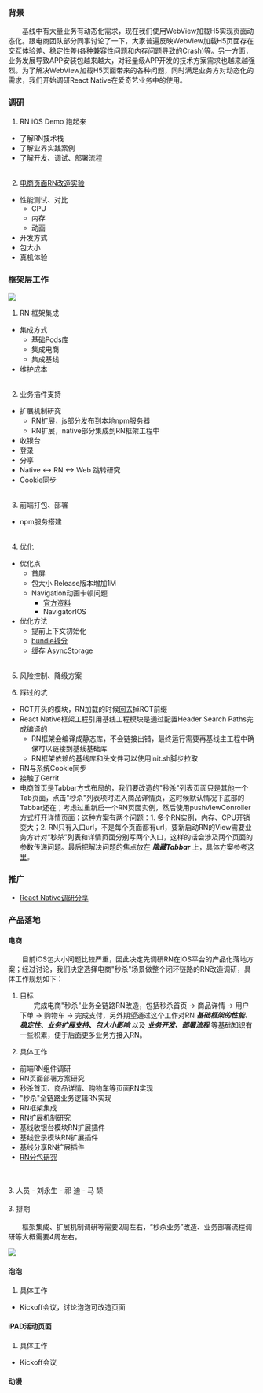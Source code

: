 ### 背景
&emsp;&emsp;基线中有大量业务有动态化需求，现在我们使用WebView加载H5实现页面动态化。跟电商团队部分同事讨论了一下，大家普遍反映WebView加载H5页面存在交互体验差、稳定性差(各种兼容性问题和内存问题导致的Crash)等。另一方面，业务发展导致APP安装包越来越大，对轻量级APP开发的技术方案需求也越来越强烈。为了解决WebView加载H5页面带来的各种问题，同时满足业务方对动态化的需求，我们开始调研React Native在爱奇艺业务中的使用。

### 调研
1. RN iOS Demo 跑起来
  - 了解RN技术栈
  - 了解业界实践案例
  - 了解开发、调试、部署流程
<br><br/>
2. [电商页面RN改造实验](https://github.com/ustcqidi/Article/blob/master/%E7%94%B5%E5%95%86%E7%A7%92%E6%9D%80%E9%A1%B5%E9%9D%A2RN%E6%94%B9%E9%80%A0%E5%AE%9E%E9%AA%8C.md)
  - 性能测试、对比
    - CPU
    - 内存
    - 动画
  - 开发方式
  - 包大小
  - 真机体验

### 框架层工作
![](https://raw.githubusercontent.com/ustcqidi/Image/master/iqiyi_rn_arch.jpeg)

1. RN 框架集成
  - 集成方式
    - 基础Pods库
    - 集成电商
    - 集成基线
  - 维护成本
<br><br/>
2. 业务插件支持
  - 扩展机制研究
    - RN扩展，js部分发布到本地npm服务器
    - RN扩展，native部分集成到RN框架工程中
  - 收银台
  - 登录
  - 分享
  - Native <-> RN <-> Web 跳转研究
  - Cookie同步
<br><br/>
3. 前端打包、部署
  - npm服务搭建
<br><br/>
4. 优化
  - 优化点
    - 首屏
    - 包大小 Release版本增加1M
    - Navigation动画卡顿问题
      - [官方资料](https://facebook.github.io/react-native/docs/performance.html )
      - NavigatorIOS
  - 优化方法
    - 提前上下文初始化
    - [bundle拆分](https://github.com/ustcqidi/Article/blob/master/React%20Native%20repack%20solution/repack.md)
    - 缓存 AsyncStorage
<br><br/>
5. 风险控制、降级方案

6. 踩过的坑
  - RCT开头的模块，RN加载的时候回去掉RCT前缀
  - React Native框架工程引用基线工程模块是通过配置Header Search Paths完成编译的
    - RN框架会编译成静态库，不会链接出错，最终运行需要再基线主工程中确保可以链接到基线基础库
    - RN框架依赖的基线库和头文件可以使用init.sh脚步拉取
  - RN与系统Cookie同步
  - 接触了Gerrit
  - 电商首页是Tabbar方式布局的，我们要改造的"秒杀"列表页面只是其他一个Tab页面，点击"秒杀"列表项时进入商品详情页，这时候默认情况下底部的Tabbar还在；考虑过重新启一个RN页面实例，然后使用pushViewConroller方式打开详情页面；这种方案有两个问题：1. 多个RN实例，内存、CPU开销变大；2. RN只有入口url，不是每个页面都有url，要新启动RN的View需要业务方针对“秒杀”列表和详情页面分别写两个入口，这样的话会涉及两个页面的参数传递问题。最后把解决问题的焦点放在 ***隐藏Tabbar*** 上，具体方案参考[这里](https://github.com/ustcqidi/Article/blob/master/iOS%20App%E5%BC%80%E5%8F%91%E8%AE%B0%E5%BD%95.md)。

### 推广
  - [React Native调研分享](https://github.com/ustcqidi/Keynote/blob/master/rn.pptx.zip)

### 产品落地
#### 电商
&emsp;&emsp;目前iOS包大小问题比较严重，因此决定先调研RN在iOS平台的产品化落地方案；经过讨论，我们决定选择电商"秒杀"场景做整个闭环链路的RN改造调研，具体工作规划如下：

1. 目标
<br>&emsp;&emsp;完成电商"秒杀"业务全链路RN改造，包括秒杀首页 -> 商品详情 -> 用户下单 -> 购物车 -> 完成支付，另外期望通过这个工作对RN ***基础框架的性能、稳定性、业务扩展支持、包大小影响*** 以及 ***业务开发、部署流程*** 等基础知识有一些积累，便于后面更多业务方接入RN。

2. 具体工作
  - 前端RN组件调研
  - RN页面部署方案研究
  - 秒杀首页、商品详情、购物车等页面RN实现
  - "秒杀"全链路业务逻辑RN实现
  - RN框架集成
  - RN扩展机制研究
  - 基线收银台模块RN扩展插件
  - 基线登录模块RN扩展插件
  - 基线分享RN扩展插件
  - [RN分包研究](https://github.com/ustcqidi/Article/blob/master/React%20Native%20repack%20solution/repack.md)
<br>
</br>
3. 人员
  - 刘永生
  - 祁 迪
  - 马 颉
<br>
</br>
3. 排期
<br></br>&emsp;&emsp;框架集成、扩展机制调研等需要2周左右，“秒杀业务”改造、业务部署流程调研等大概需要4周左右。

![](https://github.com/ustcqidi/Image/blob/master/imall_plan.jpeg?raw=true)

#### 泡泡
1. 具体工作
  - Kickoff会议，讨论泡泡可改造页面

#### iPAD活动页面
1. 具体工作
  - Kickoff会议

#### 动漫
